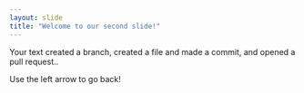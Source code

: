 ```yaml
---
layout: slide
title: "Welcome to our second slide!"
---
```

Your text  created a branch, created a file and made a commit, and opened a pull request..

Use the left arrow to go back!

